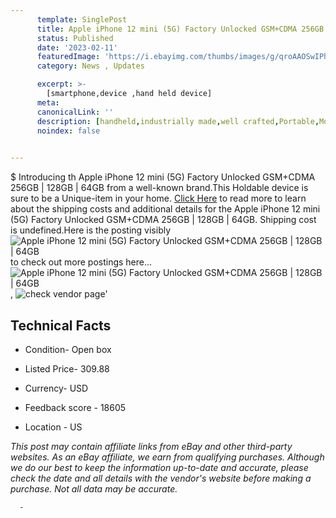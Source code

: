 ```yaml
---
      template: SinglePost
      title: Apple iPhone 12 mini (5G) Factory Unlocked GSM+CDMA 256GB | 128GB | 64GB
      status: Published
      date: '2023-02-11'
      featuredImage: 'https://i.ebayimg.com/thumbs/images/g/qroAAOSwIPhgy8go/s-l225.jpg'
      category: News , Updates

      excerpt: >-
        [smartphone,device ,hand held device]
      meta:
      canonicalLink: ''
      description: [handheld,industrially made,well crafted,Portable,Mobile,Compact,Convenient,Lightweight,Maneuverable,Man-portable,Miniature,Carriable,Hand-held,Light,Holdable,Transportable,Mobile device,Pocket-sized,On-the-go,Wireless,Cordless,Compact size,Convenient size, smartphone,device ,hand held device]
      noindex: false
      

---
```

$
      Introducing th Apple iPhone 12 mini (5G) Factory Unlocked GSM+CDMA 256GB | 128GB | 64GB from a well-known brand.This Holdable device  is sure to be a Unique-item in your home. [Click Here](https://www.ebay.com/itm/294786675398?hash=item44a2a7b2c6%3Ag%3AqroAAOSwIPhgy8go&mkevt=1&mkcid=1&mkrid=711-53200-19255-0&campid=%253CePNCampaignId%253E&customid=%253CreferenceId%253E&toolid=10049) to read more to learn about the shipping costs and additional details for the Apple iPhone 12 mini (5G) Factory Unlocked GSM+CDMA 256GB | 128GB | 64GB. Shipping cost is undefined.Here is the posting visibly ![Apple iPhone 12 mini (5G) Factory Unlocked GSM+CDMA 256GB | 128GB | 64GB](https://i.ebayimg.com/thumbs/images/g/qroAAOSwIPhgy8go/s-l225.jpg) to check out more postings here... ![Apple iPhone 12 mini (5G) Factory Unlocked GSM+CDMA 256GB | 128GB | 64GB](https://i.ebayimg.com/images/g/qroAAOSwIPhgy8go/s-l1600.jpg), ![check vendor page](https://origin-galleryplus.ebayimg.com/ws/web/294786675398_2_0_1/225x225.jpg,https://origin-galleryplus.ebayimg.com/ws/web/294786675398_3_0_1/225x225.jpg,https://origin-galleryplus.ebayimg.com/ws/web/294786675398_4_0_1/225x225.jpg,https://origin-galleryplus.ebayimg.com/ws/web/294786675398_5_0_1/225x225.jpg,https://origin-galleryplus.ebayimg.com/ws/web/294786675398_6_0_1/225x225.jpg,https://origin-galleryplus.ebayimg.com/ws/web/294786675398_7_0_1/225x225.jpg,https://origin-galleryplus.ebayimg.com/ws/web/294786675398_8_0_1/225x225.jpg,https://origin-galleryplus.ebayimg.com/ws/web/294786675398_9_0_1/225x225.jpg,https://origin-galleryplus.ebayimg.com/ws/web/294786675398_10_0_1/225x225.jpg,https://origin-galleryplus.ebayimg.com/ws/web/294786675398_11_0_1/225x225.jpg,https://origin-galleryplus.ebayimg.com/ws/web/294786675398_12_0_1/225x225.jpg)'

      

 ## Technical Facts 



     
      

 - Condition- Open box 


      

 - Listed Price- 309.88 


      

 - Currency- USD 


      

 - Feedback score - 18605 


      

 - Location - US 


      
      

 *_This post may contain affiliate links from eBay and other third-party websites. As an eBay affiliate, we earn from qualifying purchases. Although we do our best to keep the information up-to-date and accurate, please check the date and all details with the vendor's website before making a purchase. Not all data may be accurate._*




      -
